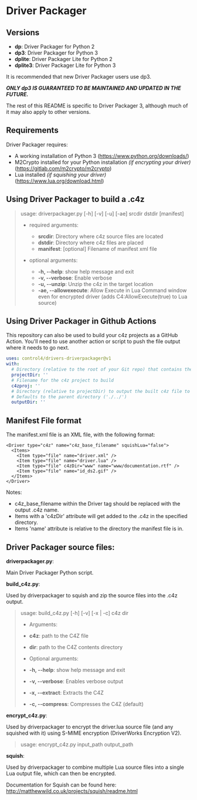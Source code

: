 # Driver Packager


## Versions
* **dp**: Driver Packager for Python 2
* **dp3**: Driver Packager for Python 3
* **dplite**: Driver Packager Lite for Python 2
* **dplite3**: Driver Packager Lite for Python 3

It is recommended that new Driver Packager users use dp3.

_**ONLY dp3 IS GUARANTEED TO BE MAINTAINED AND UPDATED IN THE FUTURE.**_

The rest of this README is specific to Driver Packager 3, although much of it may also apply to other versions.


## Requirements

Driver Packager requires:
* A working installation of Python 3 (https://www.python.org/downloads/)
* M2Crypto installed for your Python installation _(if encrypting your driver)_ (https://gitlab.com/m2crypto/m2crypto)
* Lua installed _(if squishing your driver)_ (https://www.lua.org/download.html)


## Using Driver Packager to build a .c4z

> usage: driverpackager.py [-h] [-v] [-u] [-ae] srcdir dstdir [manifest]
>
> * required arguments:
>   * **srcdir**: Directory where c4z source files are located
>   * **dstdir**: Directory where c4z files are placed
>   * **manifest**: [optional] Filename of manifest xml file
>
> * optional arguments:
>   * **-h, --help**: show help message and exit
>   * **-v, --verbose**: Enable verbose
>   * **-u, --unzip**: Unzip the c4z in the target location
>   * **-ae, --allowexecute**: Allow Execute in Lua Command window even for encrypted driver (adds C4:AllowExecute(true) to Lua source)

## Using Driver Packager in Github Actions

This repository can also be used to build your c4z projects as a GitHub Action.
You'll need to use another action or script to push the file output where it needs to go next.

```yaml
uses: control4/drivers-driverpackager@v1
with:
  # Directory (relative to the root of your Git repo) that contains the .c4zproj to build
  projectDir: ''
  # Filename for the c4z project to build
  c4zproj: ''
  # Directory (relative to projectDir) to output the built c4z file to
  # Defaults to the parent directory ('./../')
  outputDir: ''

```

## Manifest File format

The manifest.xml file is an XML file, with the following format:

```
<Driver type="c4z" name="c4z_base_filename" squishLua="false">
  <Items>
    <Item type="file" name="driver.xml" />
    <Item type="file" name="driver.lua" />
    <Item type="file" c4zDir="www" name="www/documentation.rtf" />
    <Item type="file" name="id_ds2.gif" />
  </Items>
</Driver>
```

Notes:

* c4z_base_filename within the Driver tag should be replaced with the output .c4z name.
* Items with a 'c4zDir' attribute will get added to the .c4z in the specified directory.
* Items 'name' attribute is relative to the directory the manifest file is in.

## Driver Packager source files:

**driverpackager.py**:

Main Driver Packager Python script.

**build_c4z.py**:

Used by driverpackager to squish and zip the source files into the .c4z output.

>usage: build_c4z.py [-h] [-v] [-x | -c] c4z dir
>
>* Arguments:
>  * **c4z**: path to the C4Z file
>  * **dir**: path to the C4Z contents directory
>
>* Optional arguments:
>  * **-h, --help**: show help message and exit
>  * **-v, --verbose**: Enables verbose output
>  * **-x, --extract**: Extracts the C4Z
>  * **-c, --compress**: Compresses the C4Z (default)


**encrypt_c4z.py**:

Used by driverpackager to encrypt the driver.lua source file (and any squished with it) using S-MIME encryption (DriverWorks Encryption V2).

>usage: encrypt_c4z.py input_path output_path


**squish**:

Used by driverpackager to combine multiple Lua source files into a single Lua output file, which can then be encrypted.

Documentation for Squish can be found here: http://matthewwild.co.uk/projects/squish/readme.html

